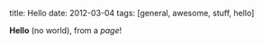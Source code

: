 title: Hello
date: 2012-03-04
tags: [general, awesome, stuff, hello]

**Hello** (no world), from a *page*!